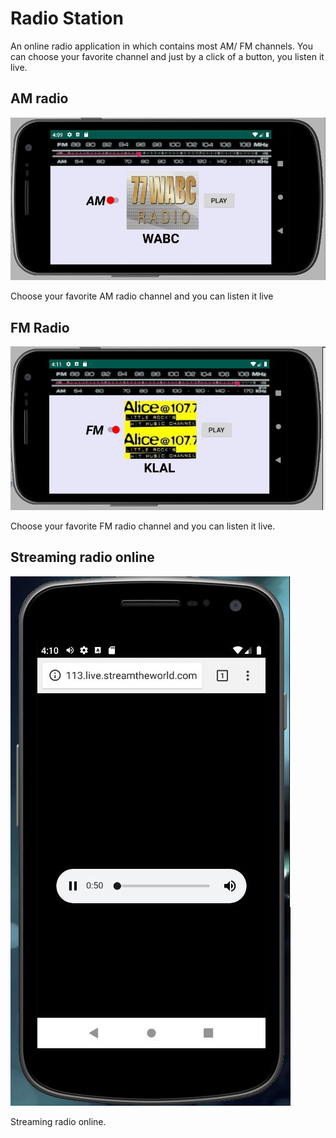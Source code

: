 # Radio Station
An online radio application in which contains most AM/ FM channels. You can choose your favorite channel and just by a click of a button, you listen it live.

## AM radio
![AM-radio](am.JPG) 
<p>Choose your favorite AM radio channel and you can listen it live</p>

## FM Radio
![FM-radio](fm.JPG) 
<p>Choose your favorite FM radio channel and you can listen it live.</p>

## Streaming radio online
![streaming-radio](play.JPG) 
<p>Streaming radio online.</p>
